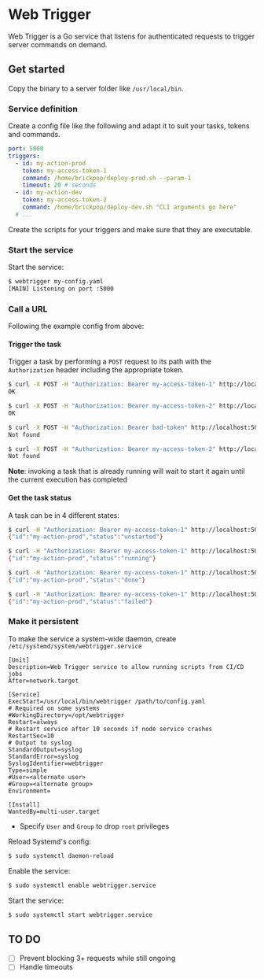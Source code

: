 # Web Trigger

Web Trigger is a Go service that listens for authenticated requests to trigger server commands on demand.

## Get started

Copy the binary to a server folder like `/usr/local/bin`.

### Service definition

Create a config file like the following and adapt it to suit your tasks, tokens and commands.

```yaml
port: 5000
triggers:
  - id: my-action-prod
    token: my-access-token-1
    command: /home/brickpop/deploy-prod.sh --param-1
    timeout: 20 # seconds
  - id: my-action-dev
    token: my-access-token-2
    command: /home/brickpop/deploy-dev.sh "CLI arguments go here"
  # ...
```

Create the scripts for your triggers and make sure that they are executable.

### Start the service

Start the service:

```sh
$ webtrigger my-config.yaml
[MAIN] Listening on port :5000
```

### Call a URL

Following the example config from above:

#### Trigger the task

Trigger a task by performing a `POST` request to its path with the `Authorization` header including the appropriate token.

```sh
$ curl -X POST -H "Authorization: Bearer my-access-token-1" http://localhost:5000/my-action-prod
OK
```

```sh
$ curl -X POST -H "Authorization: Bearer my-access-token-2" http://localhost:5000/my-action-dev
OK
```

```sh
$ curl -X POST -H "Authorization: Bearer bad-token" http://localhost:5000/my-action-dev
Not found
```

```sh
$ curl -X POST -H "Authorization: Bearer my-access-token-2" http://localhost:5000/does-not-exist
Not found
```

**Note**: invoking a task that is already running will wait to start it again until the current execution has completed

#### Get the task status

A task can be in 4 different states:

```sh
$ curl -H "Authorization: Bearer my-access-token-1" http://localhost:5000/my-action-prod
{"id":"my-action-prod","status":"unstarted"}
```

```sh
$ curl -H "Authorization: Bearer my-access-token-1" http://localhost:5000/my-action-prod
{"id":"my-action-prod","status":"running"}
```

```sh
$ curl -H "Authorization: Bearer my-access-token-1" http://localhost:5000/my-action-prod
{"id":"my-action-prod","status":"done"}
```

```sh
$ curl -H "Authorization: Bearer my-access-token-1" http://localhost:5000/my-action-prod
{"id":"my-action-prod","status":"failed"}
```

### Make it persistent

To make the service a system-wide daemon, create `/etc/systemd/system/webtrigger.service`

```
[Unit]
Description=Web Trigger service to allow running scripts from CI/CD jobs
After=network.target

[Service]
ExecStart=/usr/local/bin/webtrigger /path/to/config.yaml
# Required on some systems
#WorkingDirectory=/opt/webtrigger
Restart=always
# Restart service after 10 seconds if node service crashes
RestartSec=10
# Output to syslog
StandardOutput=syslog
StandardError=syslog
SyslogIdentifier=webtrigger
Type=simple
#User=<alternate user>
#Group=<alternate group>
Environment=

[Install]
WantedBy=multi-user.target
```

- Specify `User` and `Group` to drop `root` privileges

Reload Systemd's config:

```sh
$ sudo systemctl daemon-reload
```

Enable the service:

```sh
$ sudo systemctl enable webtrigger.service
```

Start the service:

```sh
$ sudo systemctl start webtrigger.service
```
<!--
### TLS encryption

On a typical scenario you will want your access tokens to travel encrypted.

If you are running a reverse proxy like Nginx, you can forward incoming HTTPS requests to webtrigger on a local port. But if Nginx itself is running within a Docker container, you might have issues forwarding requests back to webtrigger on the host system.

For such scenarios, you can enable TLS encryption right on webtrigger itself.

Then, pass the `TLS_CERT` and `TLS_KEY` environment variables. 

```sh
$ PORT=1234 TLS_CERT=/path/to/server.cert TLS_KEY=/path/to/server.key node .
Using ./triggers.yaml as the config file
Listening on https://0.0.0.0:1234
```

You can also pass `TLS_CHAIN` to specify the certificate chain of your CA.

```sh
$ PORT=1234 TLS_CERT=/path/to/server.pem TLS_KEY=/path/to/server.pem TLS_CHAIN=/path/to/chain.pem node .
Using ./triggers.yaml as the config file
Listening on https://0.0.0.0:1234
```

#### Self signed

Self signed certificates can also be used:

```sh
$ openssl req -nodes -new -x509 -keyout server.key -out server.cert
# enter any dummy data

$ chmod 400 server.key server.cert
```

Just tell `curl` to ignore the certificate credentials and you are good to go:

```sh
$ curl --insecure -H "Authorization: Bearer my-access-token-1" -X POST https://my-host:5000/my-action-prod
OK
```

-->

## TO DO

- [ ] Prevent blocking 3+ requests while still ongoing
- [ ] Handle timeouts
